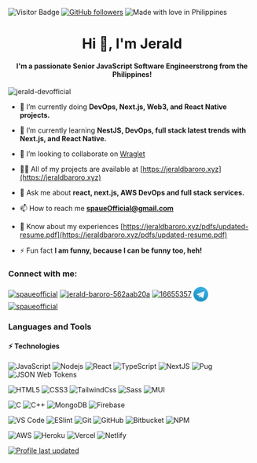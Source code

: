 ![Visitor Badge](https://visitor-badge.laobi.icu/badge?page_id=jerald-devOfficial.jerald-devOfficial)
[![GitHub followers](https://img.shields.io/github/followers/jerald-devOfficial?label=Follow&style=social)](https://github.comjerald-devOfficial/?tab=follow)
![Made with love in Philippines](https://madewithlove.now.sh/ph?heart=true&colorA=%23de172b&colorB=%23124bce)

<h1 align="center">Hi 👋, I'm Jerald</h1>
<h4 align="center">I'm a passionate <strong>Senior JavaScript Software Engineer</strong>strong from the Philippines!</h4>

<p align="left"> <img src="https://komarev.com/ghpvc/?username=jerald-devofficial&label=Profile%20views&color=0e75b6&style=flat" alt="jerald-devofficial" /> </p>

- 🔭 I’m currently doing **DevOps, Next.js, Web3, and React Native projects.**

- 🌱 I’m currently learning **NestJS, DevOps, full stack latest trends with Next.js, and React Native.**

- 👯 I’m looking to collaborate on [Wraglet](https://github.com/Wraglet/wraglet)

- 👨‍💻 All of my projects are available at [https://jeraldbaroro.xyz](https://jeraldbaroro.xyz)

- 💬 Ask me about **react, next.js, AWS DevOps and full stack services.**

- 📫 How to reach me **spaueOfficial@gmail.com**

- 📄 Know about my experiences [https://jeraldbaroro.xyz/pdfs/updated-resume.pdf](https://jeraldbaroro.xyz/pdfs/updated-resume.pdf)

- ⚡ Fun fact **I am funny, because I can be funny too, heh!**

<h3 align="left">Connect with me:</h3>
<p align="left">
<a href="https://twitter.com/spaueofficial" target="blank"><img align="center" src="https://raw.githubusercontent.com/rahuldkjain/github-profile-readme-generator/master/src/images/icons/Social/twitter.svg" alt="spaueofficial" height="30" width="40" /></a>
<a href="https://linkedin.com/in/jerald-baroro-562aab20a" target="blank"><img align="center" src="https://raw.githubusercontent.com/rahuldkjain/github-profile-readme-generator/master/src/images/icons/Social/linked-in-alt.svg" alt="jerald-baroro-562aab20a" height="30" width="40" /></a>
<a href="https://stackoverflow.com/users/16655357" target="blank"><img align="center" src="https://raw.githubusercontent.com/rahuldkjain/github-profile-readme-generator/master/src/images/icons/Social/stack-overflow.svg" alt="16655357" height="30" width="40" /></a>
<a href="https://t.me/@spaue64" target="blank"><img align="center" src="https://github.com/TelegramBeta/Telegram/blob/main/Assets/telegram.png" alt="@spaue64" width="30" /></a>
<a href="https://fb.com/spaueofficial" target="blank"><img align="center" src="https://raw.githubusercontent.com/rahuldkjain/github-profile-readme-generator/master/src/images/icons/Social/facebook.svg" alt="spaueofficial" height="30" width="40" /></a>
</p>

<h3 align="left">Languages and Tools</h3>

#### ⚡ Technologies

![JavaScript](https://img.shields.io/badge/JavaScript-F7DF1E?style=flat-square&logo=javascript&logoColor=black)
![Nodejs](https://img.shields.io/badge/-Nodejs-black?style=flat-square&logo=Node.js)
![React](https://img.shields.io/badge/-React-black?style=flat-square&logo=react)
![TypeScript](https://img.shields.io/badge/-Typescript-1572B6?style=flat-square&logo=typescript&logoColor=white)
![NextJS](https://img.shields.io/badge/-Next.js-black?style=flat-square&logo=Next.js)
![Pug](https://img.shields.io/badge/Pug-FFF?style=flat-square&logo=pug&logoColor=A86454)
![JSON Web Tokens](https://img.shields.io/badge/json%20web%20tokens-323330?style=flat-square&logo=json-web-tokens&logoColor=pink)

![HTML5](https://img.shields.io/badge/-HTML5-E34F26?style=flat-square&logo=html5&logoColor=white)
![CSS3](https://img.shields.io/badge/-CSS3-1572B6?style=flat-square&logo=css3)
![TailwindCss](https://img.shields.io/badge/-TailwindCss-%231a202c?style=flat-square&logo=tailwind-css)
![Sass](https://img.shields.io/badge/-Sass-%23CC6699?style=flat-square&logo=sass&logoColor=ffffff)
![MUI](https://img.shields.io/badge/MUI-%230081CB.svg?style=flat-square&logo=mui&logoColor=white)

![C](https://img.shields.io/badge/C-00599C?style=flat-square&logo=c&logoColor=white)
![C++](https://img.shields.io/badge/C++-%2300599C.svg?style=flat-square&logo=c%2B%2B&logoColor=white)
![MongoDB](https://img.shields.io/badge/-MongoDB-black?style=flat-square&logo=mongodb)
![Firebase](https://img.shields.io/badge/-Firebase-black?style=flat-square&logo=firebase)

![VS Code](https://img.shields.io/badge/-VSCode-%23007ACC?style=flat-square&logo=visual-studio-code)
![ESlint](https://img.shields.io/badge/-ESLint-%234B32C3?style=flat-square&logo=eslint)
![Git](https://img.shields.io/badge/-Git-black?style=flat-square&logo=git)
![GitHub](https://img.shields.io/badge/-GitHub-181717?style=flat-square&logo=github)
![Bitbucket](https://img.shields.io/badge/Bitbucket-0747a6?style=flat-square&logo=bitbucket&logoColor=white)
![NPM](https://img.shields.io/badge/NPM-%23000000.svg?style=flat-square&logo=npm&logoColor=white)

![AWS](https://img.shields.io/badge/Amazon_AWS-FF9900?style=flat-square&logo=amazonaws&logoColor=white)
![Heroku](https://img.shields.io/badge/-Heroku-430098?style=flat-square&logo=heroku)
![Vercel](https://img.shields.io/badge/vercel-%23000000.svg?style=flat-square&logo=vercel&logoColor=white)
![Netlify](https://img.shields.io/badge/-Netlify-%2300C7B7?style=flat-square&logo=netlify&logoColor=ffffff)

[![Profile last updated](https://img.shields.io/github/last-commit/jerald-devOfficial/jerald-devOfficial?label=Last%20updated&style=flat)](https://github.com/jerald-devOfficial/jerald-devOfficial/commits)


<!---
jerald-devOfficial/jerald-devOfficial is a ✨ special ✨ repository because its `README.md` (this file) appears on your GitHub profile.
You can click the Preview link to take a look at your changes.
--->
